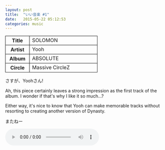 ```yaml
---
layout: post
title:  "いい音楽 #1"
date:   2015-05-22 05:12:53
categories: music
---
```


<style>
	th{border: 1px solid black;width:60px;}
	td{border: 1px solid black;width:200px;}
</style>
<table cellspacing="2">
	<tbody>
		<tr>
			<th>Title</th><td>SOLOMON</td>
		</tr>
		<tr>
			<th>Artist</th><td>Yooh</td>
		</tr>
		<tr>
			<th>Album</th><td>ABSOLUTE</td>
		</tr>
		<tr>
			<th>Circle</th><td>Massive CircleZ</td>
		</tr>
	</tbody>
</table>

さすが、Yoohさん!

Ah, this piece certainly leaves a strong impression as the first track of the album.  I wonder if that's why I like it so much...?

Either way, it's nice to know that Yooh can make memorable tracks without resorting to creating another version of Dynasty.

またねー

<audio src="http://orinr.in/mb/$/Massive%20CircleZ/ABSOLUTE/01%20-%20SOLOMON.ogg" controls>
